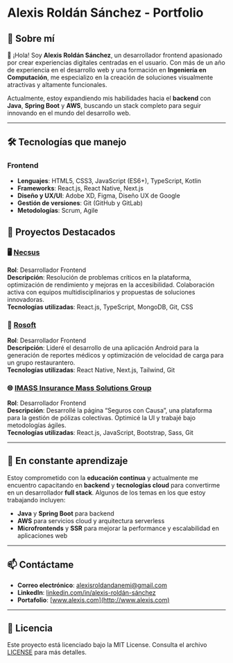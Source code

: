 # Alexis Roldán Sánchez - Portfolio

## 🚀 Sobre mí

👋 ¡Hola! Soy **Alexis Roldán Sánchez**, un desarrollador frontend apasionado por crear experiencias digitales centradas en el usuario. Con más de un año de experiencia en el desarrollo web y una formación en **Ingeniería en Computación**, me especializo en la creación de soluciones visualmente atractivas y altamente funcionales.

Actualmente, estoy expandiendo mis habilidades hacia el **backend** con **Java**, **Spring Boot** y **AWS**, buscando un stack completo para seguir innovando en el mundo del desarrollo web.

---

## 🛠️ Tecnologías que manejo

### Frontend

- **Lenguajes**: HTML5, CSS3, JavaScript (ES6+), TypeScript, Kotlin
- **Frameworks**: React.js, React Native, Next.js
- **Diseño y UX/UI**: Adobe XD, Figma, Diseño UX de Google
- **Gestión de versiones**: Git (GitHub y GitLab)
- **Metodologías**: Scrum, Agile

## 💼 Proyectos Destacados

### 🖥️ [Necsus](#)
**Rol**: Desarrollador Frontend  
**Descripción**: Resolución de problemas críticos en la plataforma, optimización de rendimiento y mejoras en la accesibilidad. Colaboración activa con equipos multidisciplinarios y propuestas de soluciones innovadoras.  
**Tecnologías utilizadas**: React.js, TypeScript, MongoDB, Git, CSS  

### 📱 [Rosoft](#)
**Rol**: Desarrollador Frontend  
**Descripción**: Lideré el desarrollo de una aplicación Android para la generación de reportes médicos y optimización de velocidad de carga para un grupo restaurantero.  
**Tecnologías utilizadas**: React Native, Next.js, Tailwind, Git  

### 🌐 [IMASS Insurance Mass Solutions Group](#)
**Rol**: Desarrollador Frontend  
**Descripción**: Desarrollé la página “Seguros con Causa”, una plataforma para la gestión de pólizas colectivas. Optimicé la UI y trabajé bajo metodologías ágiles.  
**Tecnologías utilizadas**: React.js, JavaScript, Bootstrap, Sass, Git  

---

## 🌱 En constante aprendizaje

Estoy comprometido con la **educación continua** y actualmente me encuentro capacitando en **backend** y **tecnologías cloud** para convertirme en un desarrollador **full stack**. Algunos de los temas en los que estoy trabajando incluyen:

- **Java** y **Spring Boot** para backend
- **AWS** para servicios cloud y arquitectura serverless
- **Microfrontends** y **SSR** para mejorar la performance y escalabilidad en aplicaciones web

---

## 📫 Contáctame

- **Correo electrónico**: [alexisroldandanemi@gmail.com](mailto:alexisroldandanemi@gmail.com)
- **LinkedIn**: [linkedin.com/in/alexis-roldán-sánchez](https://linkedin.com/in/alexis-roldán-sánchez)
- **Portafolio**: [www.alexis.com](http://www.alexis.com)

---

## 📄 Licencia

Este proyecto está licenciado bajo la MIT License. Consulta el archivo [LICENSE](./LICENSE) para más detalles.
